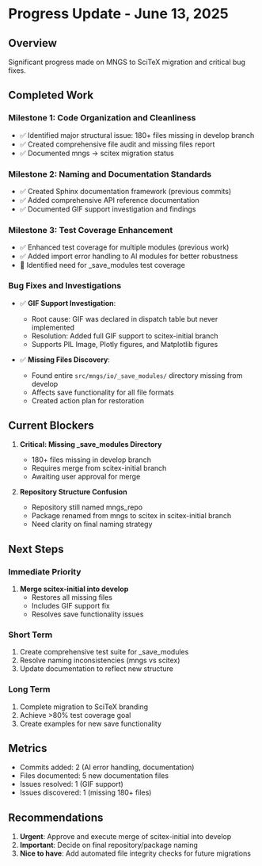 # Progress Update - June 13, 2025

## Overview
Significant progress made on MNGS to SciTeX migration and critical bug fixes.

## Completed Work

### Milestone 1: Code Organization and Cleanliness
- ✅ Identified major structural issue: 180+ files missing in develop branch
- ✅ Created comprehensive file audit and missing files report
- ✅ Documented mngs → scitex migration status

### Milestone 2: Naming and Documentation Standards
- ✅ Created Sphinx documentation framework (previous commits)
- ✅ Added comprehensive API reference documentation
- ✅ Documented GIF support investigation and findings

### Milestone 3: Test Coverage Enhancement
- ✅ Enhanced test coverage for multiple modules (previous work)
- ✅ Added import error handling to AI modules for better robustness
- 🔄 Identified need for _save_modules test coverage

### Bug Fixes and Investigations
- ✅ **GIF Support Investigation**: 
  - Root cause: GIF was declared in dispatch table but never implemented
  - Resolution: Added full GIF support to scitex-initial branch
  - Supports PIL Image, Plotly figures, and Matplotlib figures

- ✅ **Missing Files Discovery**:
  - Found entire `src/mngs/io/_save_modules/` directory missing from develop
  - Affects save functionality for all file formats
  - Created action plan for restoration

## Current Blockers

1. **Critical: Missing _save_modules Directory**
   - 180+ files missing in develop branch
   - Requires merge from scitex-initial branch
   - Awaiting user approval for merge

2. **Repository Structure Confusion**
   - Repository still named mngs_repo
   - Package renamed from mngs to scitex in scitex-initial branch
   - Need clarity on final naming strategy

## Next Steps

### Immediate Priority
1. **Merge scitex-initial into develop**
   - Restores all missing files
   - Includes GIF support fix
   - Resolves save functionality issues

### Short Term
1. Create comprehensive test suite for _save_modules
2. Resolve naming inconsistencies (mngs vs scitex)
3. Update documentation to reflect new structure

### Long Term
1. Complete migration to SciTeX branding
2. Achieve >80% test coverage goal
3. Create examples for new save functionality

## Metrics
- Commits added: 2 (AI error handling, documentation)
- Files documented: 5 new documentation files
- Issues resolved: 1 (GIF support)
- Issues discovered: 1 (missing 180+ files)

## Recommendations
1. **Urgent**: Approve and execute merge of scitex-initial into develop
2. **Important**: Decide on final repository/package naming
3. **Nice to have**: Add automated file integrity checks for future migrations